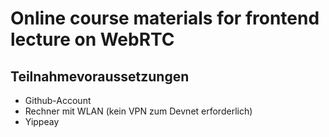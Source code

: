 # Online course materials for frontend lecture on WebRTC

## Teilnahmevoraussetzungen

- Github-Account
- Rechner mit WLAN (kein VPN zum Devnet erforderlich)
- Yippeay
